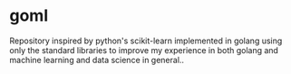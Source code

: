 # goml
Repository inspired by python's scikit-learn implemented in golang using only the standard libraries to improve my experience in both golang and machine learning and data science in general..
